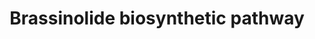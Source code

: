 ---
annotations:
- type: Pathway Ontology
  value: classic metabolic pathway
authors:
- Andra
- MaintBot
- Egonw
- Ariutta
- DeSl
- Finterly
description: Brassinolide is a plant hormone.
last-edited: 2021-05-31
organisms:
- Arabidopsis thaliana
redirect_from:
- /index.php/Pathway:WP2634
- /instance/WP2634
schema-jsonld:
- '@context': https://schema.org/
  '@id': https://wikipathways.github.io/pathways/WP2634.html
  '@type': Dataset
  creator:
    '@type': Organization
    name: WikiPathways
  description: Brassinolide is a plant hormone.
  keywords:
  - ''
  - 24-Methylenecholesterol
  - Cathasterone
  - (24R)-24-Methylcholest-4-en-3β-ol
  - 3-Dehydro-6-deoxoteasterone
  - 6-Deoxocastasterone
  - dwf4
  - Typhasterol
  - BRI1
  - Campestenol
  - 6-Deoxoteasterone
  - 6α-Hydroxycampestenol
  - Campesterol
  - teasterone
  - Brassinolide
  - 6α-Hydroxycastasterone
  - 6-Deoxocathasterone
  - 6-Oxocampestanol
  - (24R)-24-Methyl-cholest-4-en-3-one
  - DET2
  - cpd
  - 6-Deoxotyphasterol
  - 3-Dehydroteasterone
  - (24R)-24-Methyl-5α-cholestan-3-one
  - Castasterone
  license: CC0
  name: Brassinolide biosynthetic pathway
seo: CreativeWork
title: Brassinolide biosynthetic pathway
wpid: WP2634
---